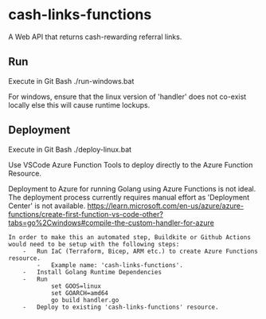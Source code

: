 # cash-links-functions
A Web API that returns cash-rewarding referral links.

## Run
Execute in Git Bash
./run-windows.bat

For windows, ensure that the linux version of 'handler' does not co-exist locally else this will cause runtime lockups.

## Deployment
Execute in Git Bash
./deploy-linux.bat

Use VSCode Azure Function Tools to deploy directly to the Azure Function Resource.

Deployment to Azure for running Golang using Azure Functions is not ideal. The deployment process currently requires manual effort as 'Deployment Center' is not available.
	https://learn.microsoft.com/en-us/azure/azure-functions/create-first-function-vs-code-other?tabs=go%2Cwindows#compile-the-custom-handler-for-azure

	In order to make this an automated step, Buildkite or Github Actions would need to be setup with the following steps:
		- 	Run IaC (Terraform, Bicep, ARM etc.) to create Azure Functions resource.
			-	Example name: 'cash-links-functions'.
		-	Install Golang Runtime Dependencies
		-	Run
				set GOOS=linux
				set GOARCH=amd64
				go build handler.go
		-	Deploy to existing 'cash-links-functions' resource.
